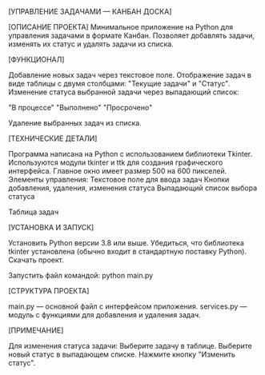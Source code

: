 [УПРАВЛЕНИЕ ЗАДАЧАМИ — КАНБАН ДОСКА]

[ОПИСАНИЕ ПРОЕКТА]
Минимальное приложение на Python для управления задачами в формате Канбан.
Позволяет добавлять задачи, изменять их статус и удалять задачи из списка.

[ФУНКЦИОНАЛ]

Добавление новых задач через текстовое поле.
Отображение задач в виде таблицы с двумя столбцами: "Текущие задачи" и "Статус".
Изменение статуса выбранной задачи через выпадающий список:

"В процессе"
"Выполнено"
"Просрочено"

Удаление выбранных задач из списка.

[ТЕХНИЧЕСКИЕ ДЕТАЛИ]

Программа написана на Python с использованием библиотеки Tkinter.
Используются модули tkinter и ttk для создания графического интерфейса.
Главное окно имеет размер 500 на 600 пикселей.
Элементы управления:
Текстовое поле для ввода задач
Кнопки добавления, удаления, изменения статуса
Выпадающий список выбора статуса

Таблица задач

[УСТАНОВКА И ЗАПУСК]

Установить Python версии 3.8 или выше.
Убедиться, что библиотека tkinter установлена (обычно входит в стандартную поставку Python).
Скачать проект.

Запустить файл командой:
python main.py

[СТРУКТУРА ПРОЕКТА]

main.py — основной файл с интерфейсом приложения.
services.py — модуль с функциями для добавления и удаления задач.

[ПРИМЕЧАНИЕ]

Для изменения статуса задачи:
Выберите задачу в таблице.
Выберите новый статус в выпадающем списке.
Нажмите кнопку "Изменить статус".